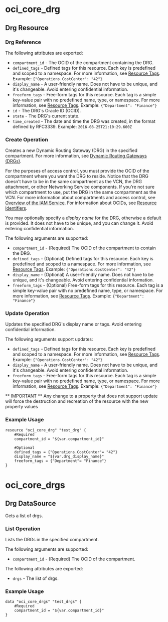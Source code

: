 # oci_core_drg

## Drg Resource

### Drg Reference

The following attributes are exported:

* `compartment_id` - The OCID of the compartment containing the DRG.
* `defined_tags` - Defined tags for this resource. Each key is predefined and scoped to a namespace. For more information, see [Resource Tags](https://docs.us-phoenix-1.oraclecloud.com/Content/General/Concepts/resourcetags.htm).  Example: `{"Operations.CostCenter": "42"}` 
* `display_name` - A user-friendly name. Does not have to be unique, and it's changeable. Avoid entering confidential information. 
* `freeform_tags` - Free-form tags for this resource. Each tag is a simple key-value pair with no predefined name, type, or namespace. For more information, see [Resource Tags](https://docs.us-phoenix-1.oraclecloud.com/Content/General/Concepts/resourcetags.htm).  Example: `{"Department": "Finance"}` 
* `id` - The DRG's Oracle ID (OCID).
* `state` - The DRG's current state.
* `time_created` - The date and time the DRG was created, in the format defined by RFC3339.  Example: `2016-08-25T21:10:29.600Z` 



### Create Operation
Creates a new Dynamic Routing Gateway (DRG) in the specified compartment. For more information,
see [Dynamic Routing Gateways (DRGs)](https://docs.us-phoenix-1.oraclecloud.com/Content/Network/Tasks/managingDRGs.htm).

For the purposes of access control, you must provide the OCID of the compartment where you want
the DRG to reside. Notice that the DRG doesn't have to be in the same compartment as the VCN,
the DRG attachment, or other Networking Service components. If you're not sure which compartment
to use, put the DRG in the same compartment as the VCN. For more information about compartments
and access control, see [Overview of the IAM Service](https://docs.us-phoenix-1.oraclecloud.com/Content/Identity/Concepts/overview.htm).
For information about OCIDs, see [Resource Identifiers](https://docs.us-phoenix-1.oraclecloud.com/Content/General/Concepts/identifiers.htm).

You may optionally specify a *display name* for the DRG, otherwise a default is provided.
It does not have to be unique, and you can change it. Avoid entering confidential information.


The following arguments are supported:

* `compartment_id` - (Required) The OCID of the compartment to contain the DRG.
* `defined_tags` - (Optional) Defined tags for this resource. Each key is predefined and scoped to a namespace. For more information, see [Resource Tags](https://docs.us-phoenix-1.oraclecloud.com/Content/General/Concepts/resourcetags.htm).  Example: `{"Operations.CostCenter": "42"}` 
* `display_name` - (Optional) A user-friendly name. Does not have to be unique, and it's changeable. Avoid entering confidential information.
* `freeform_tags` - (Optional) Free-form tags for this resource. Each tag is a simple key-value pair with no predefined name, type, or namespace. For more information, see [Resource Tags](https://docs.us-phoenix-1.oraclecloud.com/Content/General/Concepts/resourcetags.htm).  Example: `{"Department": "Finance"}` 


### Update Operation
Updates the specified DRG's display name or tags. Avoid entering confidential information.


The following arguments support updates:
* `defined_tags` - Defined tags for this resource. Each key is predefined and scoped to a namespace. For more information, see [Resource Tags](https://docs.us-phoenix-1.oraclecloud.com/Content/General/Concepts/resourcetags.htm).  Example: `{"Operations.CostCenter": "42"}` 
* `display_name` - A user-friendly name. Does not have to be unique, and it's changeable. Avoid entering confidential information.
* `freeform_tags` - Free-form tags for this resource. Each tag is a simple key-value pair with no predefined name, type, or namespace. For more information, see [Resource Tags](https://docs.us-phoenix-1.oraclecloud.com/Content/General/Concepts/resourcetags.htm).  Example: `{"Department": "Finance"}` 


** IMPORTANT **
Any change to a property that does not support update will force the destruction and recreation of the resource with the new property values

### Example Usage

```hcl
resource "oci_core_drg" "test_drg" {
	#Required
	compartment_id = "${var.compartment_id}"

	#Optional
	defined_tags = {"Operations.CostCenter"= "42"}
	display_name = "${var.drg_display_name}"
	freeform_tags = {"Department"= "Finance"}
}
```

# oci_core_drgs

## Drg DataSource

Gets a list of drgs.

### List Operation
Lists the DRGs in the specified compartment.

The following arguments are supported:

* `compartment_id` - (Required) The OCID of the compartment.


The following attributes are exported:

* `drgs` - The list of drgs.

### Example Usage

```hcl
data "oci_core_drgs" "test_drgs" {
	#Required
	compartment_id = "${var.compartment_id}"
}
```